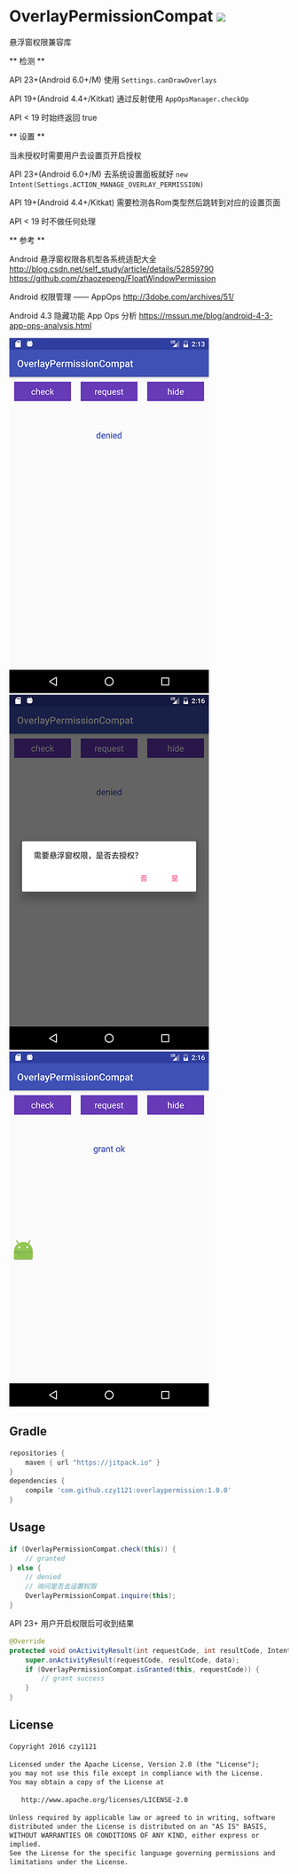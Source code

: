# OverlayPermissionCompat [![](https://jitpack.io/v/czy1121/overlaypermission.svg)](https://jitpack.io/#czy1121/overlaypermission)
 
悬浮窗权限兼容库

** 检测 **

API 23+(Android 6.0+/M) 使用 `Settings.canDrawOverlays`

API 19+(Android 4.4+/Kitkat) 通过反射使用 `AppOpsManager.checkOp`

API < 19 时始终返回 true
 
** 设置 **

当未授权时需要用户去设置页开启授权

API 23+(Android 6.0+/M) 去系统设置面板就好 `new Intent(Settings.ACTION_MANAGE_OVERLAY_PERMISSION)`

API 19+(Android 4.4+/Kitkat) 需要检测各Rom类型然后跳转到对应的设置页面

API < 19 时不做任何处理


** 参考 **

Android 悬浮窗权限各机型各系统适配大全
http://blog.csdn.net/self_study/article/details/52859790
https://github.com/zhaozepeng/FloatWindowPermission

Android 权限管理 —— AppOps
http://3dobe.com/archives/51/

Android 4.3 隐藏功能 App Ops 分析
https://mssun.me/blog/android-4-3-app-ops-analysis.html

![s](screenshot1.png) ![s](screenshot2.png) ![s](screenshot3.png)

## Gradle

``` groovy
repositories { 
    maven { url "https://jitpack.io" }
} 
dependencies {
    compile 'com.github.czy1121:overlaypermission:1.0.0'
}
```
    
## Usage

``` java 
if (OverlayPermissionCompat.check(this)) {   
    // granted
} else {
    // denied 
    // 询问是否去设置权限
    OverlayPermissionCompat.inquire(this);
}
```

API 23+ 用户开启权限后可收到结果

``` java
@Override
protected void onActivityResult(int requestCode, int resultCode, Intent data) {
    super.onActivityResult(requestCode, resultCode, data); 
    if (OverlayPermissionCompat.isGranted(this, requestCode)) { 
        // grant success
    }
}
```


## License

```
Copyright 2016 czy1121

Licensed under the Apache License, Version 2.0 (the "License");
you may not use this file except in compliance with the License.
You may obtain a copy of the License at

   http://www.apache.org/licenses/LICENSE-2.0

Unless required by applicable law or agreed to in writing, software
distributed under the License is distributed on an "AS IS" BASIS,
WITHOUT WARRANTIES OR CONDITIONS OF ANY KIND, either express or implied.
See the License for the specific language governing permissions and
limitations under the License.
```